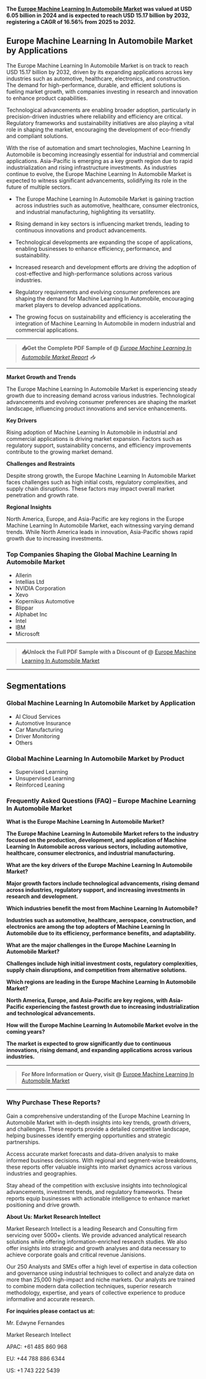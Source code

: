<p><strong>The <a href="https://www.marketresearchintellect.com/download-sample/?rid=408605&amp;utm_source=Pulse-April-Europe&amp;utm_medium=852">Europe Machine Learning In Automobile Market</a> was valued at USD 6.05 billion in 2024 and is expected to reach USD 15.17 billion by 2032, registering a CAGR of 16.56% from 2025 to 2032.</strong></p><h2>Europe Machine Learning In Automobile Market by Applications&nbsp;</h2><p><p>The Europe Machine Learning In Automobile Market is on track to reach USD 15.17 billion by 2032, driven by its expanding applications across key industries such as automotive, healthcare, electronics, and construction. The demand for high-performance, durable, and efficient solutions is fueling market growth, with companies investing in research and innovation to enhance product capabilities.</p><p>Technological advancements are enabling broader adoption, particularly in precision-driven industries where reliability and efficiency are critical. Regulatory frameworks and sustainability initiatives are also playing a vital role in shaping the market, encouraging the development of eco-friendly and compliant solutions.</p><p>With the rise of automation and smart technologies, Machine Learning In Automobile is becoming increasingly essential for industrial and commercial applications. Asia-Pacific is emerging as a key growth region due to rapid industrialization and rising infrastructure investments. As industries continue to evolve, the Europe Machine Learning In Automobile Market is expected to witness significant advancements, solidifying its role in the future of multiple sectors.</p></p><ul><li><p>The Europe Machine Learning In Automobile Market is gaining traction across industries such as automotive, healthcare, consumer electronics, and industrial manufacturing, highlighting its versatility.</p></li><li><p>Rising demand in key sectors is influencing market trends, leading to continuous innovations and product advancements.</p></li><li><p>Technological developments are expanding the scope of applications, enabling businesses to enhance efficiency, performance, and sustainability.</p></li><li><p>Increased research and development efforts are driving the adoption of cost-effective and high-performance solutions across various industries.</p></li><li><p>Regulatory requirements and evolving consumer preferences are shaping the demand for Machine Learning In Automobile, encouraging market players to develop advanced applications.</p></li><li><p>The growing focus on sustainability and efficiency is accelerating the integration of Machine Learning In Automobile in modern industrial and commercial applications.</p></li></ul><hr /><blockquote><p><strong><span class="font-[700]">📥Get the Complete PDF Sample of @ </span></strong><em><span class="font-[700]"><a href="https://www.marketresearchintellect.com/download-sample/?rid=408605&amp;utm_source=Pulse-April-Europe&amp;utm_medium=852" target="_blank" data-tracking-control-name="article-ssr-frontend-pulse_little-text-block" data-tracking-will-navigate="" data-test-link="">Europe Machine Learning In Automobile Market Report</a>&nbsp;📥</span></em></p></blockquote><hr /><p class="" data-start="77" data-end="360"><strong data-start="77" data-end="105">Market Growth and Trends</strong></p><p class="" data-start="77" data-end="360">The Europe Machine Learning In Automobile Market is experiencing steady growth due to increasing demand across various industries. Technological advancements and evolving consumer preferences are shaping the market landscape, influencing product innovations and service enhancements.</p><p class="" data-start="362" data-end="606"><strong data-start="362" data-end="377">Key Drivers</strong></p><p class="" data-start="362" data-end="606">Rising adoption of Machine Learning In Automobile in industrial and commercial applications is driving market expansion. Factors such as regulatory support, sustainability concerns, and efficiency improvements contribute to the growing market demand.</p><p class="" data-start="608" data-end="849"><strong data-start="608" data-end="637">Challenges and Restraints</strong></p><p class="" data-start="608" data-end="849">Despite strong growth, the Europe Machine Learning In Automobile Market faces challenges such as high initial costs, regulatory complexities, and supply chain disruptions. These factors may impact overall market penetration and growth rate.</p><p class="" data-start="851" data-end="1095"><strong data-start="851" data-end="872">Regional Insights</strong></p><p class="" data-start="851" data-end="1095">North America, Europe, and Asia-Pacific are key regions in the Europe Machine Learning In Automobile Market, each witnessing varying demand trends. While North America leads in innovation, Asia-Pacific shows rapid growth due to increasing investments.</p><p><h3>Top Companies Shaping the Global Machine Learning In Automobile Market </h3><ul><li>Allerin</li><li>Intellias Ltd</li><li>NVIDIA Corporation</li><li>Xevo</li><li>Kopernikus Automotive</li><li>Blippar</li><li>Alphabet Inc</li><li>Intel</li><li>IBM</li><li>Microsoft</li></ul></p><hr /><blockquote><p><strong>📥Unlock the Full PDF Sample with a Discount of @</strong> <a href="https://www.marketresearchintellect.com/ask-for-discount/?rid=408605&amp;utm_source=Pulse-April-Europe&amp;utm_medium=852">Europe Machine Learning In Automobile Market</a></p></blockquote><hr /><p><h2>Segmentations</h2><h3>Global Machine Learning In Automobile Market by Application</h3><ul><li>AI Cloud Services</li><li>Automotive Insurance</li><li>Car Manufacturing</li><li>Driver Monitoring</li><li>Others</li></ul><h3>Global Machine Learning In Automobile Market by Product</h3><ul><li>Supervised Learning</li><li>Unsupervised Learning</li><li>Reinforced Leaning</li></ul></p><h3><strong>Frequently Asked Questions (FAQ) &ndash; Europe Machine Learning In Automobile Market</strong></h3><p><strong>What is the Europe Machine Learning In Automobile Market?</strong></p><p><strong>The Europe Machine Learning In Automobile Market refers to the industry focused on the production, development, and application of Machine Learning In Automobile across various sectors, including automotive, healthcare, consumer electronics, and industrial manufacturing.</strong></p><p><strong>What are the key drivers of the Europe Machine Learning In Automobile Market?</strong></p><p><strong>Major growth factors include technological advancements, rising demand across industries, regulatory support, and increasing investments in research and development.</strong></p><p><strong>Which industries benefit the most from Machine Learning In Automobile?</strong></p><p><strong>Industries such as automotive, healthcare, aerospace, construction, and electronics are among the top adopters of Machine Learning In Automobile due to its efficiency, performance benefits, and adaptability.</strong></p><p><strong>What are the major challenges in the Europe Machine Learning In Automobile Market?</strong></p><p><strong>Challenges include high initial investment costs, regulatory complexities, supply chain disruptions, and competition from alternative solutions.</strong></p><p><strong>Which regions are leading in the Europe Machine Learning In Automobile Market?</strong></p><p><strong>North America, Europe, and Asia-Pacific are key regions, with Asia-Pacific experiencing the fastest growth due to increasing industrialization and technological advancements.</strong></p><p><strong>How will the Europe Machine Learning In Automobile Market evolve in the coming years?</strong></p><p><strong>The market is expected to grow significantly due to continuous innovations, rising demand, and expanding applications across various industries.</strong></p><hr /><blockquote><p><span class="font-[700]"><strong>For More Information or Query, visit&nbsp;@</strong>&nbsp;</span><span class="font-[700]"><a href="https://www.marketresearchintellect.com/product/global-machine-learning-in-automobile-market-size-and-forecast/?utm_source=Linkedin&utm_medium=852" target="_blank" data-tracking-control-name="article-ssr-frontend-pulse_little-text-block" data-tracking-will-navigate="" data-test-link="">Europe Machine Learning In Automobile Market</a></span></p></blockquote><hr /><h3><strong data-start="0" data-end="31">Why Purchase These Reports?</strong></h3><p class="" data-start="35" data-end="297">Gain a comprehensive understanding of the Europe Machine Learning In Automobile Market with in-depth insights into key trends, growth drivers, and challenges. These reports provide a detailed competitive landscape, helping businesses identify emerging opportunities and strategic partnerships.</p><p class="" data-start="299" data-end="540">Access accurate market forecasts and data-driven analysis to make informed business decisions. With regional and segment-wise breakdowns, these reports offer valuable insights into market dynamics across various industries and geographies.</p><p class="" data-start="542" data-end="784">Stay ahead of the competition with exclusive insights into technological advancements, investment trends, and regulatory frameworks. These reports equip businesses with actionable intelligence to enhance market positioning and drive growth.</p><p><strong><span class="font-[700]">About Us: Market Research Intellect</span></strong></p><p><span class="">Market Research Intellect is a leading Research and Consulting firm servicing over 5000+ clients. We provide advanced analytical research solutions while offering information-enriched research studies.&nbsp;</span>We also offer insights into strategic and growth analyses and data necessary to achieve corporate goals and critical revenue Janisions.</p><p><span class="">Our 250 Analysts and SMEs offer a high level of expertise in data collection and governance using industrial techniques to collect and analyze data on more than 25,000 high-impact and niche markets. Our analysts are trained to combine modern data collection techniques, superior research methodology, expertise, and years of collective experience to produce informative and accurate research.</span></p><p><strong>For inquiries please contact us at:</strong></p><p>Mr. Edwyne Fernandes</p><p>Market Research Intellect</p><p>APAC: +61 485 860 968</p><p>EU: +44 788 886 6344</p><p>US: +1 743 222 5439</p>